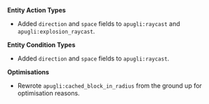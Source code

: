 **Entity Action Types**
- Added `direction` and `space` fields to `apugli:raycast` and `apugli:explosion_raycast`.

**Entity Condition Types**
- Added `direction` and `space` fields to `apugli:raycast`.

**Optimisations**
- Rewrote `apugli:cached_block_in_radius` from the ground up for optimisation reasons.